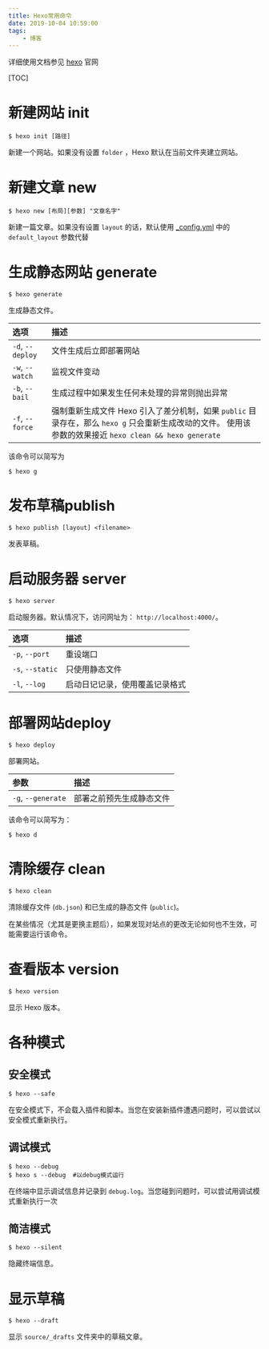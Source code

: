 ```yaml
---
title: Hexo常用命令
date: 2019-10-04 10:59:00
tags: 
	- 博客
---
```


详细使用文档参见 [hexo](https://hexo.io/zh-cn/) 官网

[TOC]

# 新建网站 init

```
$ hexo init [路径]
```

新建一个网站。如果没有设置 `folder` ，Hexo 默认在当前文件夹建立网站。

# 新建文章 new

```
$ hexo new [布局][参数] "文章名字" 
```

新建一篇文章。如果没有设置 `layout` 的话，默认使用 [_config.yml](https://hexo.io/zh-cn/docs/configuration) 中的 `default_layout` 参数代替

# 生成静态网站 generate

```
$ hexo generate
```

生成静态文件。

| 选项             | 描述                                                         |
| :--------------- | :----------------------------------------------------------- |
| `-d`, `--deploy` | 文件生成后立即部署网站                                       |
| `-w`, `--watch`  | 监视文件变动                                                 |
| `-b`, `--bail`   | 生成过程中如果发生任何未处理的异常则抛出异常                 |
| `-f`, `--force`  | 强制重新生成文件 Hexo 引入了差分机制，如果 `public` 目录存在，那么 `hexo g` 只会重新生成改动的文件。 使用该参数的效果接近 `hexo clean && hexo generate` |

该命令可以简写为

```
$ hexo g
```

# 发布草稿publish

```
$ hexo publish [layout] <filename>
```

发表草稿。

# 启动服务器 server

```
$ hexo server
```

启动服务器。默认情况下，访问网址为： `http://localhost:4000/`。

| 选项             | 描述                           |
| :--------------- | :----------------------------- |
| `-p`, `--port`   | 重设端口                       |
| `-s`, `--static` | 只使用静态文件                 |
| `-l`, `--log`    | 启动日记记录，使用覆盖记录格式 |

# 部署网站deploy

```
$ hexo deploy
```

部署网站。

| 参数               | 描述                     |
| :----------------- | :----------------------- |
| `-g`, `--generate` | 部署之前预先生成静态文件 |

该命令可以简写为：

```
$ hexo d
```

# 清除缓存 clean

```
$ hexo clean
```

清除缓存文件 (`db.json`) 和已生成的静态文件 (`public`)。

在某些情况（尤其是更换主题后），如果发现对站点的更改无论如何也不生效，可能需要运行该命令。

# 查看版本 version

```
$ hexo version
```

显示 Hexo 版本。

# 各种模式

## 安全模式

```
$ hexo --safe
```

在安全模式下，不会载入插件和脚本。当您在安装新插件遭遇问题时，可以尝试以安全模式重新执行。

## 调试模式

```
$ hexo --debug
$ hexo s --debug  #以debug模式运行
```

在终端中显示调试信息并记录到 `debug.log`。当您碰到问题时，可以尝试用调试模式重新执行一次

## 简洁模式

```
$ hexo --silent
```

隐藏终端信息。

# 显示草稿

```
$ hexo --draft
```

显示 `source/_drafts` 文件夹中的草稿文章。

